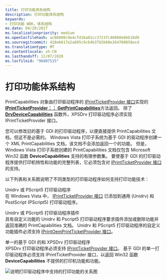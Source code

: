 ```yaml
---
title: 打印功能体系结构
description: 打印功能体系结构
keywords:
- 打印功能 WDK，体系结构
ms.date: 04/20/2017
ms.localizationpriority: medium
ms.openlocfilehash: ac86008c9e4cfd1ba61cc3723fc46060e66b10d9
ms.sourcegitcommit: 418e6617e2a695c9cb4b37b5b60e264760858acd
ms.translationtype: MT
ms.contentlocale: zh-CN
ms.lasthandoff: 12/07/2020
ms.locfileid: "96807515"
---
```

# <a name="print-capabilities-architecture"></a>打印功能体系结构


PrintCapabilities 对象由打印驱动程序的 [IPrintTicketProvider 接口](/previous-versions/windows/hardware/drivers/ff554375(v=vs.85))实现的 [**IPrintTicketProvider：： GetPrintCapabilities**](/previous-versions/windows/hardware/drivers/ff554365(v=vs.85))方法返回。 除了 [**DrvDeviceCapabilities**](/windows-hardware/drivers/ddi/winddiui/nf-winddiui-drvdevicecapabilities) 函数外，XPSDrv 打印驱动程序必须实现 IPrintTicketProvider 接口。

您可以修改旧的基于 GDI 的打印驱动程序，以便直接提供 PrintCapabilities 文档，但这不是必需的。 Windows Vista 打印子系统为基于 GDI 的驱动程序创建一个 XML PrintCapabilities 文档，该文档不会添加返回一个的功能。 但是，Windows Vista 打印子系统创建的 PrintCapabilities 文档仅包含 Microsoft Win32 函数 **DeviceCapabilities** 支持的有限参数集。 要使基于 GDI 的打印驱动程序提供打印机特性和功能的完整列表，它必须包含对 [IPrintTicketProvider 接口](/previous-versions/windows/hardware/drivers/ff554375(v=vs.85))的支持。

以下列表和关系图说明了不同类型的打印驱动程序如何支持打印功能技术：

<a href="" id="unidrv-or-pscript5-print-driver"></a>Unidrv 或 PScript5 打印驱动程序  
在 Windows Vista 中， [IPrintTicketProvider 接口](/previous-versions/windows/hardware/drivers/ff554375(v=vs.85)) 已添加到通用 (Unidrv) 和 PostScript (PScript5) 打印驱动程序。

<a href="" id="unidrv-or-pscript5-print-driver-plug-in"></a>Unidrv 或 PScript5 打印驱动程序插件  
具有自定义功能的 Unidrv 和 Pscript5 打印驱动程序要求插件添加或删除功能并返回准确的 PrintCapabilities 文档。 Unidrv 和 PScript5 打印驱动程序的自定义功能插件必须支持 [IPrintOemPrintTicketProvider 接口](/windows-hardware/drivers/ddi/prcomoem/nn-prcomoem-iprintoemprintticketprovider)。

<a href="" id="-monolithic-gdi-based-and-xpsdrv-print-drivers"></a> 单一的基于 GDI 的和 XPSDrv 打印驱动程序  
XPSDrv 打印驱动程序必须支持 [IPrintTicketProvider 接口](/previous-versions/windows/hardware/drivers/ff554375(v=vs.85))。 基于 GDI 的单一打印驱动程序必须支持 IPrintTicketProvider 接口，以返回 Win32 函数 **DeviceCapabilities** 不提供的打印机功能和功能。

![说明打印驱动程序中支持的打印功能的关系图](images/ptpcarch1.gif)

 


